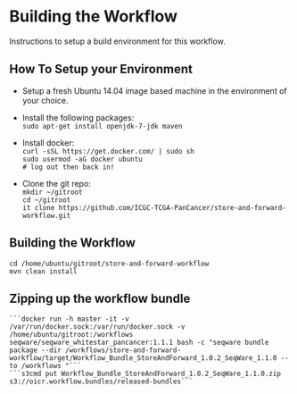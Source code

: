 # Building the Workflow

Instructions to setup a build environment for this workflow.

## How To Setup your Environment

  - Setup a fresh Ubuntu 14.04 image based machine in the environment of your choice.

  - Install the following packages:<br>
    ```sudo apt-get install openjdk-7-jdk maven```<br>

  - Install docker:<br>
    ```curl -sSL https://get.docker.com/ | sudo sh```<br>
    ```sudo usermod -aG docker ubuntu```<br>
    ```# log out then back in!```<br>

  - Clone the git repo:<br>
    ```mkdir ~/gitroot```<br>
    ```cd ~/gitroot```<br>
    ```it clone https://github.com/ICGC-TCGA-PanCancer/store-and-forward-workflow.git```<br>

## Building the Workflow

    cd /home/ubuntu/gitroot/store-and-forward-workflow
    mvn clean install

## Zipping up the workflow bundle
    ```docker run -h master -it -v /var/run/docker.sock:/var/run/docker.sock -v /home/ubuntu/gitroot:/workflows seqware/seqware_whitestar_pancancer:1.1.1 bash -c "seqware bundle package --dir /workflows/store-and-forward-workflow/target/Workflow_Bundle_StoreAndForward_1.0.2_SeqWare_1.1.0 --to /workflows "```
    ```s3cmd put Workflow_Bundle_StoreAndForward_1.0.2_SeqWare_1.1.0.zip s3://oicr.workflow.bundles/released-bundles```
    
